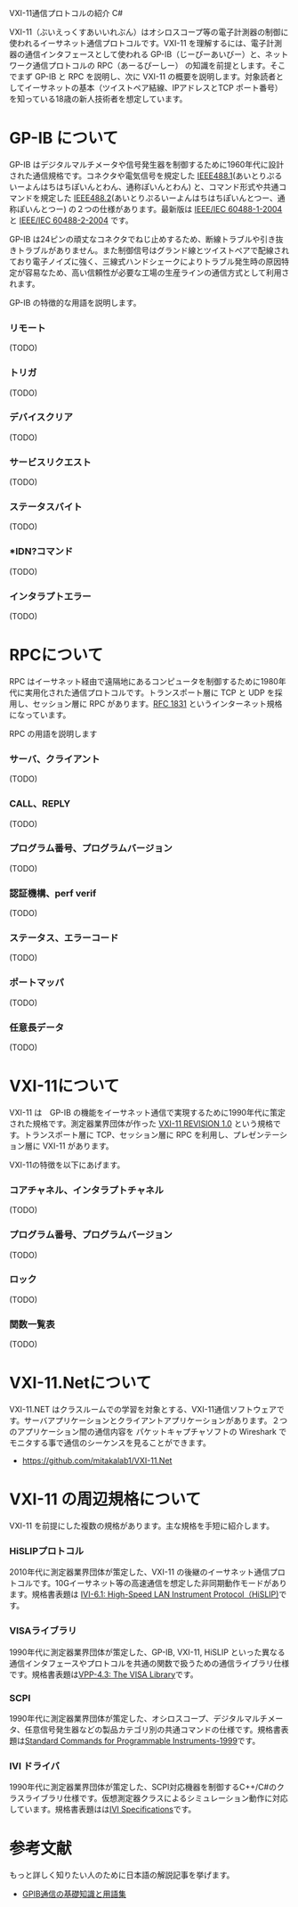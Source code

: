 VXI-11通信プロトコルの紹介
C#

VXI-11（ぶいえっくすあいいれぶん）はオシロスコープ等の電子計測器の制御に使われるイーサネット通信プロトコルです。VXI-11 を理解するには、電子計測器の通信インタフェースとして使われる GP-IB（じーぴーあいびー）と、ネットワーク通信プロトコルの RPC（あーるぴーしー） の知識を前提とします。そこでまず GP-IB と RPC を説明し、次に VXI-11 の概要を説明します。対象読者としてイーサネットの基本（ツイストペア結線、IPアドレスとTCP ポート番号）を知っている18歳の新人技術者を想定しています。

# GP-IB について

GP-IB はデジタルマルチメータや信号発生器を制御するために1960年代に設計された通信規格です。コネクタや電気信号を規定した [IEEE488.1](https://standards.ieee.org/ieee/488/6465/)(あいとりぷるいーよんはちはちぽいんとわん、通称ぽいんとわん) と、コマンド形式や共通コマンドを規定した [IEEE488.2](https://standards.ieee.org/ieee/488.2/717/)(あいとりぷるいーよんはちはちぽいんとつー、通称ぽいんとつー)  の２つの仕様があります。最新版は [IEEE/IEC 60488-1-2004](https://standards.ieee.org/ieee/60488-1/3686/) と [IEEE/IEC 60488-2-2004](https://standards.ieee.org/ieee/60488-2/3632/) です。

GP-IB は24ピンの頑丈なコネクタでねじ止めするため、断線トラブルや引き抜きトラブルがありません。また制御信号はグランド線とツイストぺアで配線されており電子ノイズに強く、三線式ハンドシェークによりトラブル発生時の原因特定が容易なため、高い信頼性が必要な工場の生産ラインの通信方式として利用されます。

GP-IB の特徴的な用語を説明します。

### リモート
(TODO)
### トリガ
(TODO)
### デバイスクリア
(TODO)
### サービスリクエスト
(TODO)
### ステータスバイト
(TODO)
### *IDN?コマンド
(TODO)
### インタラプトエラー
(TODO)

# RPCについて

RPC はイーサネット経由で遠隔地にあるコンピュータを制御するために1980年代に実用化された通信プロトコルです。トランスポート層に TCP と UDP を採用し、セッション層に RPC があります。[RFC 1831](https://www.rfc-editor.org/rfc/rfc1831) というインターネット規格になっています。

RPC の用語を説明します
### サーバ、クライアント
(TODO)
### CALL、REPLY
(TODO)
### プログラム番号、プログラムバージョン
(TODO)
### 認証機構、perf verif
(TODO)
### ステータス、エラーコード
(TODO)
### ポートマッパ
(TODO)
### 任意長データ
(TODO)

# VXI-11について

VXI-11 は　GP-IB の機能をイーサネット通信で実現するために1990年代に策定された規格です。測定器業界団体が作った [VXI-11 REVISION 1.0](https://www.vxibus.org/specifications.html) という規格です。トランスポート層に TCP、セッション層に RPC を利用し、プレゼンテーション層に VXI-11 があります。

VXI-11の特徴を以下にあげます。

### コアチャネル、インタラプトチャネル
(TODO)
### プログラム番号、プログラムバージョン
(TODO)
### ロック
(TODO)
### 関数一覧表
(TODO)

# VXI-11.Netについて

VXI-11.NET はクラスルームでの学習を対象とする、VXI-11通信ソフトウェアです。サーバアプリケーションとクライアントアプリケーションがあります。２つのアプリケーション間の通信内容を パケットキャプチャソフトの Wireshark でモニタする事で通信のシーケンスを見ることができます。
- https://github.com/mitakalab1/VXI-11.Net

# VXI-11 の周辺規格について

VXI-11 を前提にした複数の規格があります。主な規格を手短に紹介します。

### HiSLIPプロトコル
2010年代に測定器業界団体が策定した、VXI-11 の後継のイーサネット通信プロトコルです。10Gイーサネット等の高速通信を想定した非同期動作モードがあります。規格書表題は [IVI-6.1: High-Speed LAN Instrument Protocol（HiSLIP)](https://www.ivifoundation.org/specifications/)です。

### VISAライブラリ
1990年代に測定器業界団体が策定した、GP-IB, VXI-11, HiSLIP といった異なる通信インタフェースやプロトコルを共通の関数で扱うための通信ライブラリ仕様です。規格書表題は[VPP-4.3: The VISA Library](https://www.ivifoundation.org/specifications/)です。

### SCPI
1990年代に測定器業界団体が策定した、オシロスコープ、デジタルマルチメータ、任意信号発生器などの製品カテゴリ別の共通コマンドの仕様です。規格書表題は[Standard Commands for Programmable Instruments-1999](https://www.ivifoundation.org/specifications/)です。

### IVI ドライバ
1990年代に測定器業界団体が策定した、SCPI対応機器を制御するC++/C#のクラスライブラリ仕様です。仮想測定器クラスによるシミュレーション動作に対応しています。規格書表題はは[IVI Specifications](https://www.ivifoundation.org/specifications/)です。

# 参考文献

もっと詳しく知りたい人のために日本語の解説記事を挙げます。

- [GPIB通信の基礎知識と用語集](https://www.contec.com/jp/support/basic-knowledge/daq-control/gpib-communication/)
